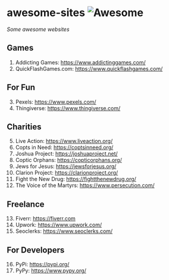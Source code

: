 # awesome-sites ![Awesome](https://cdn.rawgit.com/sindresorhus/awesome/d7305f38d29fed78fa85652e3a63e154dd8e8829/media/badge.svg)
*Some awesome websites*

## Games
1. Addicting Games: https://www.addictinggames.com/
2. QuickFlashGames.com: https://www.quickflashgames.com/

## For Fun
3. Pexels: https://www.pexels.com/
4. Thingiverse: https://www.thingiverse.com/

## Charities
5. Live Action: https://www.liveaction.org/
6. Copts in Need: https://coptsinneed.org/
7. Joshua Project: https://joshuaproject.net/
8. Coptic Orphans: https://copticorphans.org/
9. Jews for Jesus: https://jewsforjesus.org/
10. Clarion Project: https://clarionproject.org/
11. Fight the New Drug: https://fightthenewdrug.org/
12. The Voice of the Martyrs: https://www.persecution.com/

## Freelance
13. Fiverr: https://fiverr.com
14. Upwork: https://www.upwork.com/
15. Seoclerks: https://www.seoclerks.com/

## For Developers
16. PyPi: https://pypi.org/  
17. PyPy: https://www.pypy.org/
